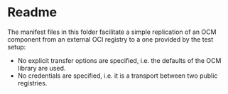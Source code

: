 # Readme

The manifest files in this folder facilitate a simple replication of an OCM component from an external OCI registry to a one provided by the test setup:

- No explicit transfer options are specified, i.e. the defaults of the OCM library are used.
- No credentials are specified, i.e. it is a transport between two public registries.

